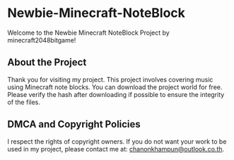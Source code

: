 # Newbie-Minecraft-NoteBlock

Welcome to the Newbie Minecraft NoteBlock Project by minecraft2048bitgame!

## About the Project

Thank you for visiting my project. This project involves covering music using Minecraft note blocks. You can download the project world for free. Please verify the hash after downloading if possible to ensure the integrity of the files.

## DMCA and Copyright Policies

I respect the rights of copyright owners. If you do not want your work to be used in my project, please contact me at: [chanonkhampun@outlook.co.th](mailto:chanonkhampun@outlook.co.th).
